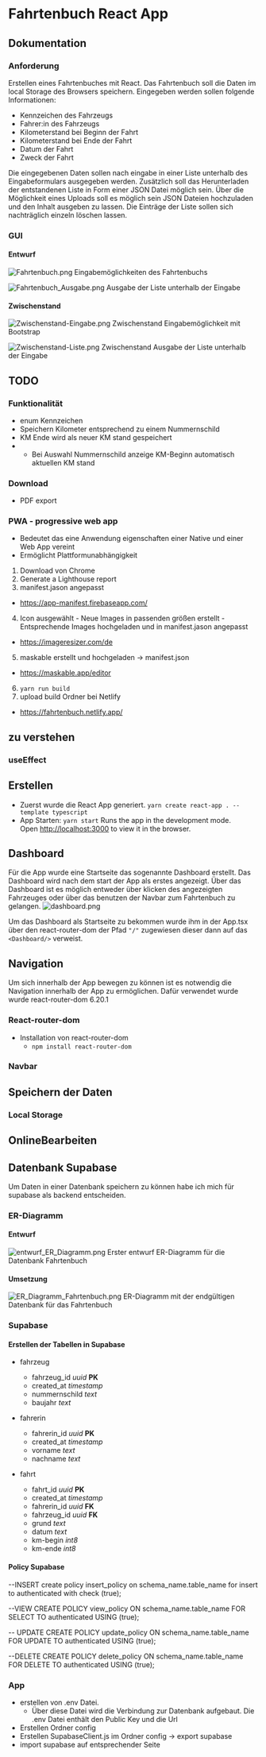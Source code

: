 # Fahrtenbuch React App
## Dokumentation
### Anforderung
Erstellen eines Fahrtenbuches mit React. Das Fahrtenbuch soll die Daten im local Storage des Browsers speichern. 
Eingegeben werden sollen folgende Informationen:
+ Kennzeichen des Fahrzeugs
+ Fahrer:in des Fahrzeugs
+ Kilometerstand bei Beginn der Fahrt
+ Kilometerstand bei Ende der Fahrt
+ Datum der Fahrt
+ Zweck der Fahrt

Die eingegebenen Daten sollen nach eingabe in einer Liste unterhalb des Eingabeformulars ausgegeben werden.
Zusätzlich soll das Herunterladen der entstandenen Liste in Form einer JSON Datei möglich sein.
Über die Möglichkeit eines Uploads soll es möglich sein JSON Dateien hochzuladen und den Inhalt ausgeben zu lassen.
Die Einträge der Liste sollen sich nachträglich einzeln löschen lassen.

### GUI
#### Entwurf
![Fahrtenbuch.png](img%2FFahrtenbuch.png)
Eingabemöglichkeiten des Fahrtenbuchs

![Fahrtenbuch_Ausgabe.png](img%2FFahrtenbuch_Ausgabe.png)
Ausgabe der Liste unterhalb der Eingabe

#### Zwischenstand
![Zwischenstand-Eingabe.png](img%2FZwischenstand-Eingabe.png)
Zwischenstand Eingabemöglichkeit mit Bootstrap

![Zwischenstand-Liste.png](img%2FZwischenstand-Liste.png)
Zwischenstand Ausgabe der Liste unterhalb der Eingabe


## TODO

### Funktionalität
+ enum Kennzeichen
+ Speichern Kilometer entsprechend zu einem Nummernschild
+ KM Ende wird als neuer KM stand gespeichert
+ + Bei Auswahl Nummernschild anzeige KM-Beginn automatisch aktuellen KM stand

### Download
+ PDF export

### PWA - progressive web app
+ Bedeutet das eine Anwendung eigenschaften einer Native und einer Web App vereint
+ Ermöglicht Plattformunabhängigkeit

1. Download von Chrome
2. Generate a Lighthouse report
3. manifest.jason angepasst
 + https://app-manifest.firebaseapp.com/
4. Icon ausgewählt - Neue Images in passenden größen erstellt - Entsprechende Images hochgeladen und in manifest.jason angepasst
 + https://imageresizer.com/de
5. maskable erstellt und hochgeladen -> manifest.json
 + https://maskable.app/editor
6. `yarn run build`
7. upload build Ordner bei Netlify
  + https://fahrtenbuch.netlify.app/

### 

## zu verstehen
### useEffect


## Erstellen
+ Zuerst wurde die React App generiert.
  `yarn create react-app . --template typescript`
+ App Starten:
  `yarn start`
  Runs the app in the development mode.\
  Open [http://localhost:3000](http://localhost:3000) to view it in the browser.

## Dashboard
Für die App wurde eine Startseite das sogenannte Dashboard erstellt. Das Dashboard wird nach dem start der App als erstes angezeigt. Über das Dashboard ist es möglich entweder über klicken
des angezeigten Fahrzeuges oder über das benutzen der Navbar zum Fahrtenbuch zu gelangen.
![dashboard.png](img%2Fdashboard.png)

Um das Dashboard als Startseite zu bekommen wurde ihm in der App.tsx über den react-router-dom der Pfad `"/"` zugewiesen dieser dann auf das `<Dashboard/>` verweist.



## Navigation
Um sich innerhalb der App bewegen zu können ist es notwendig die Navigation innerhalb der App zu ermöglichen. Dafür verwendet wurde  wurde react-router-dom 6.20.1
### React-router-dom
+ Installation von react-router-dom
  + `npm install react-router-dom`
### Navbar

## Speichern der Daten
### Local Storage

## OnlineBearbeiten

## Datenbank Supabase
Um Daten in einer Datenbank speichern zu können habe ich mich für supabase als backend entscheiden.

### ER-Diagramm
#### Entwurf
![entwurf_ER_Diagramm.png](img%2Fentwurf_ER_Diagramm.png)
Erster entwurf ER-Diagramm für die Datenbank Fahrtenbuch

#### Umsetzung
![ER_Diagramm_Fahrtenbuch.png](img%2FER_Diagramm_Fahrtenbuch.png)
ER-Diagramm mit der endgültigen Datenbank für das Fahrtenbuch



### Supabase
#### Erstellen der Tabellen in Supabase

+ fahrzeug
  + fahrzeug_id *uuid* **PK**
  + created_at *timestamp*
  + nummernschild *text*
  + baujahr *text*


+ fahrerin
  + fahrerin_id *uuid* **PK**
  + created_at *timestamp*
  + vorname *text*
  + nachname *text*


+ fahrt
  + fahrt_id *uuid* **PK**
  + created_at *timestamp*
  + fahrerin_id *uuid* **FK**
  + fahrzeug_id *uuid* **FK**
  + grund *text*
  + datum *text*
  + km-begin *int8*
  + km-ende *int8*

#### Policy Supabase

--INSERT
create policy insert_policy
on schema_name.table_name
for insert to authenticated
with check (true);

--VIEW
CREATE POLICY view_policy
ON schema_name.table_name
FOR SELECT TO authenticated
USING (true);

-- UPDATE
CREATE POLICY update_policy
ON schema_name.table_name
FOR UPDATE TO authenticated
USING (true);

--DELETE
CREATE POLICY delete_policy
ON schema_name.table_name
FOR DELETE TO authenticated
USING (true);

### App
+ erstellen von .env Datei.
  + Über diese Datei wird die Verbindung zur Datenbank aufgebaut. Die .env Datei enthält den Public Key und die Url
+ Erstellen Ordner config
+ Erstellen SupabaseClient.js im Ordner config -> export supabase
+ import supabase auf entsprechender Seite

